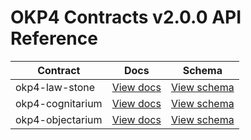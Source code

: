# OKP4 Contracts v2.0.0 API Reference

|Contract|Docs|Schema|
|---|---|---|
|okp4-law-stone|[View docs](./okp4-law-stone.md)|[View schema](./schema/okp4-law-stone.json)|
|okp4-cognitarium|[View docs](./okp4-cognitarium.md)|[View schema](./schema/okp4-cognitarium.json)|
|okp4-objectarium|[View docs](./okp4-objectarium.md)|[View schema](./schema/okp4-objectarium.json)|

